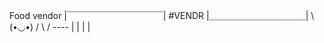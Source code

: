 Food vendor
         |￣￣￣￣￣￣￣￣￣￣￣|
                #VENDR 
         |＿＿＿＿＿＿＿＿＿＿＿| 
               \ (•◡•)  / 
                \      / 
                  ----
                  |   |
                  |   |